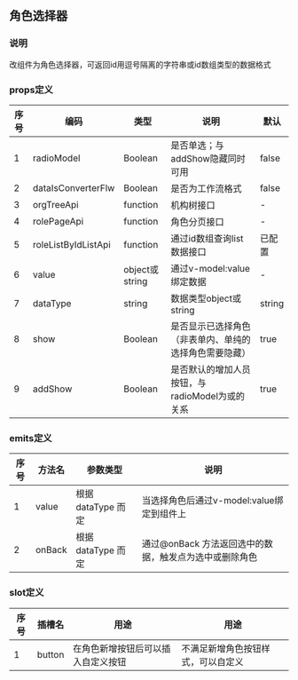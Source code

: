 ## 角色选择器

### 说明

改组件为角色选择器，可返回id用逗号隔离的字符串或id数组类型的数据格式

### props定义

| 序号 | 编码                  | 类型            | 说明                           | 默认     |
|----|---------------------|---------------|------------------------------|--------|
| 1  | radioModel          | Boolean       | 是否单选；与addShow隐藏同时可用          | false  |
| 2  | dataIsConverterFlw  | Boolean       | 是否为工作流格式                     | false  |
| 3  | orgTreeApi          | function      | 机构树接口                        | -      |
| 4  | rolePageApi         | function      | 角色分页接口                       | -      |
| 5  | roleListByIdListApi | function      | 通过id数组查询list数据接口             | 已配置    |
| 6  | value               | object或string | 通过v-model:value绑定数据          | -      |
| 7  | dataType            | string        | 数据类型object或string            | string |
| 8  | show                | Boolean       | 是否显示已选择角色（非表单内、单纯的选择角色需要隐藏）  | true   |
| 9  | addShow             | Boolean       | 是否默认的增加人员按钮，与radioModel为或的关系 | true   |

### emits定义

| 序号 | 方法名    | 参数类型           | 说明                              |
|----|--------|----------------|---------------------------------|
| 1  | value  | 根据 dataType 而定 | 当选择角色后通过v-model:value绑定到组件上     |
| 2  | onBack | 根据 dataType 而定 | 通过@onBack 方法返回选中的数据，触发点为选中或删除角色 |

### slot定义

| 序号 | 插槽名    | 用途                | 用途                |
|----|--------|-------------------|-------------------|
| 1  | button | 在角色新增按钮后可以插入自定义按钮 | 不满足新增角色按钮样式，可以自定义 |
